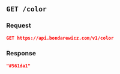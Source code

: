 ## `GET /color`

### Request

```json
GET https://api.bondarewicz.com/v1/color
```

### Response

```json
"#561da1"
```